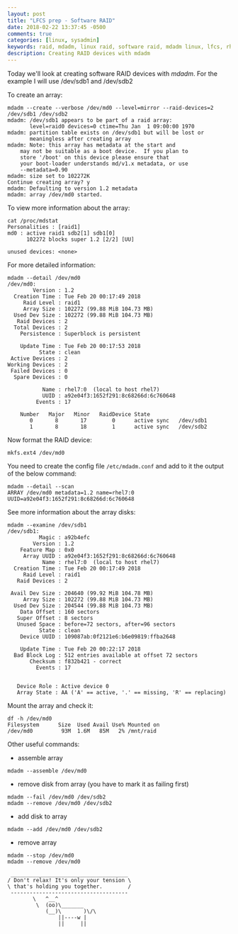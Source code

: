```yaml
---
layout: post
title: "LFCS prep - Software RAID"
date: 2018-02-22 13:37:45 -0500
comments: true
categories: [linux, sysadmin]
keywords: raid, mdadm, linux raid, software raid, mdadm linux, lfcs, rhcsa, lfcsa
description: Creating RAID devices with mdadm
---
```


Today we'll look at creating software RAID devices with *mdadm*. For the example I will use /dev/sdb1 and /dev/sdb2

<!-- more -->

To create an array:

``` 
mdadm --create --verbose /dev/md0 --level=mirror --raid-devices=2 /dev/sdb1 /dev/sdb2
mdadm: /dev/sdb1 appears to be part of a raid array:
       level=raid0 devices=0 ctime=Thu Jan  1 09:00:00 1970
mdadm: partition table exists on /dev/sdb1 but will be lost or
       meaningless after creating array
mdadm: Note: this array has metadata at the start and
    may not be suitable as a boot device.  If you plan to
    store '/boot' on this device please ensure that
    your boot-loader understands md/v1.x metadata, or use
    --metadata=0.90
mdadm: size set to 102272K
Continue creating array? y
mdadm: Defaulting to version 1.2 metadata
mdadm: array /dev/md0 started.

```

To view more information about the array:

``` 
cat /proc/mdstat
Personalities : [raid1] 
md0 : active raid1 sdb2[1] sdb1[0]
      102272 blocks super 1.2 [2/2] [UU]
      
unused devices: <none>
```

For more detailed information:

``` 
mdadm --detail /dev/md0
/dev/md0:
        Version : 1.2
  Creation Time : Tue Feb 20 00:17:49 2018
     Raid Level : raid1
     Array Size : 102272 (99.88 MiB 104.73 MB)
  Used Dev Size : 102272 (99.88 MiB 104.73 MB)
   Raid Devices : 2
  Total Devices : 2
    Persistence : Superblock is persistent

    Update Time : Tue Feb 20 00:17:53 2018
          State : clean 
 Active Devices : 2
Working Devices : 2
 Failed Devices : 0
  Spare Devices : 0

           Name : rhel7:0  (local to host rhel7)
           UUID : a92e04f3:1652f291:8c68266d:6c760648
         Events : 17

    Number   Major   Minor   RaidDevice State
       0       8       17        0      active sync   /dev/sdb1
       1       8       18        1      active sync   /dev/sdb2
```

Now format the RAID device:

``` 
mkfs.ext4 /dev/md0
```

You need to create the config file <code>/etc/mdadm.conf</code> and add to it the output of the below command:

``` 
mdadm --detail --scan
ARRAY /dev/md0 metadata=1.2 name=rhel7:0 UUID=a92e04f3:1652f291:8c68266d:6c760648
```


See more information about the array disks:

``` 
mdadm --examine /dev/sdb1
/dev/sdb1:
          Magic : a92b4efc
        Version : 1.2
    Feature Map : 0x0
     Array UUID : a92e04f3:1652f291:8c68266d:6c760648
           Name : rhel7:0  (local to host rhel7)
  Creation Time : Tue Feb 20 00:17:49 2018
     Raid Level : raid1
   Raid Devices : 2

 Avail Dev Size : 204640 (99.92 MiB 104.78 MB)
     Array Size : 102272 (99.88 MiB 104.73 MB)
  Used Dev Size : 204544 (99.88 MiB 104.73 MB)
    Data Offset : 160 sectors
   Super Offset : 8 sectors
   Unused Space : before=72 sectors, after=96 sectors
          State : clean
    Device UUID : 109087ab:0f2121e6:b6e09819:ffba2648

    Update Time : Tue Feb 20 00:22:17 2018
  Bad Block Log : 512 entries available at offset 72 sectors
       Checksum : f832b421 - correct
         Events : 17


   Device Role : Active device 0
   Array State : AA ('A' == active, '.' == missing, 'R' == replacing)
```

Mount the array and check it:

``` 
df -h /dev/md0
Filesystem      Size  Used Avail Use% Mounted on
/dev/md0         93M  1.6M   85M   2% /mnt/raid
```

Other useful commands:

* assemble array

``` 
mdadm --assemble /dev/md0
```

* remove disk from array (you have to mark it as failing first)

``` 
mdadm --fail /dev/md0 /dev/sdb2
mdadm --remove /dev/md0 /dev/sdb2
```

* add disk to array

``` 
mdadm --add /dev/md0 /dev/sdb2
```

* remove array

``` 
mdadm --stop /dev/md0
mdadm --remove /dev/md0
```

``` 
 _____________________________________
/ Don't relax! It's only your tension \
\ that's holding you together.        /
 -------------------------------------
        \   ^__^
         \  (oo)\_______
            (__)\       )\/\
                ||----w |
                ||     ||
```

